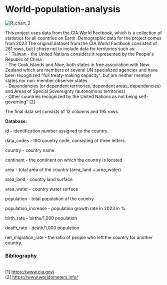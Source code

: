 # World-population-analysis
![R_chart_2](https://github.com/Aurixmaro/World-population-analysis/assets/143027570/ef2544c6-9c27-4ab0-a215-a4175a00974b)

This project uses data from the CIA World Factbook, which is a collection of statistics for all countries on Earth. Demographic data for the project comes from 2023
The original dataset from the CIA World Factbook consisted of 261 rows, but I chose not to include data for territories such as:
<br> - " Taiwan - the United Nations considers it represented by the People's Republic of China
<br> - The Cook Islands and Niue, both states in free association with New Zealand which are members of several UN specialized agencies and have been recognized "full treaty-making capacity", but are neither member states nor non-member observer states.
<br> - Dependencies (or dependent territories, dependent areas, dependencies) and Areas of Special Sovereignty (autonomous territories)
<br> - Other countries recognized by the United Nations as not being self-governing" [2]

The final data set consists of 12 columns and 195 rows.

**Database:**

id - identification number assigned to the country.

data_codes - ISO country code, consisting of three letters.

country - country name

continent - the continent on which the country is located

area - total area of the country (area_land + area_water).

area_land - country land surface

area_water - country water surface

population - total population of the country

population_increase - population growth rate in 2023 in %

birth_rate - births/1,000 population

death_rate - death/1,000 population

net_migration_rate - the ratio of people who left the country for another country.

### Bibliography
<br>[1] https://www.cia.gov/
<br>[2] https://www.worldometers.info/
